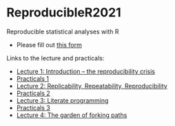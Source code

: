# ReproducibleR2021

Reproducible statistical analyses with R

 * Please fill out [this form](https://forms.gle/JddkTzjZDc2jbxPs8)

Links to the lecture and practicals:

 * [Lecture 1: Introduction – the reproducibility crisis](https://january3.github.io/ReproducibleR2021/Lectures/lecture_01_110521/weiner_reproducible_R_01.html)
 * [Practicals 1](https://january3.github.io/ReproducibleR2021/Practicals/practicals_01/weiner_reproducible_R_practicals_01.html)
 * [Lecture 2: Replicability, Repeatability, Reproducibility](https://january3.github.io/ReproducibleR2021/Lectures/lecture_02_130521/weiner_reproducible_R_02.html)
 * [Practicals 2](https://january3.github.io/ReproducibleR2021/Practicals/practicals_02/weiner_reproducible_R_practicals_02.html)
 * [Lecture 3: Literate programming](https://january3.github.io/ReproducibleR2021/Lectures/lecture_03_180521/weiner_reproducible_R_03.html)
 * [Practicals 3](https://january3.github.io/ReproducibleR2021/Practicals/practicals_03/weiner_reproducible_R_practicals_03.html)
 * [Lecture 4: The garden of forking paths](https://january3.github.io/ReproducibleR2021/Lectures/lecture_05_010621/weiner_reproducible_R_05.html)


